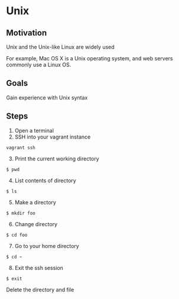 # Unix

## Motivation

Unix and the Unix-like Linux are widely used

For example, Mac OS X is a Unix operating system, and web servers commonly use a Linux OS.


## Goals

Gain experience with Unix syntax


## Steps

1. Open a terminal
2. SSH into your vagrant instance
```
vagrant ssh
```
3. Print the current working directory
```
$ pwd
```
4. List contents of directory
```
$ ls
```
5. Make a directory
```
$ mkdir foo
```
6. Change directory
```
$ cd foo
```
7. Go to your home directory
```
$ cd ~
```
8. Exit the ssh session
```
$ exit
```
Delete the directory and file